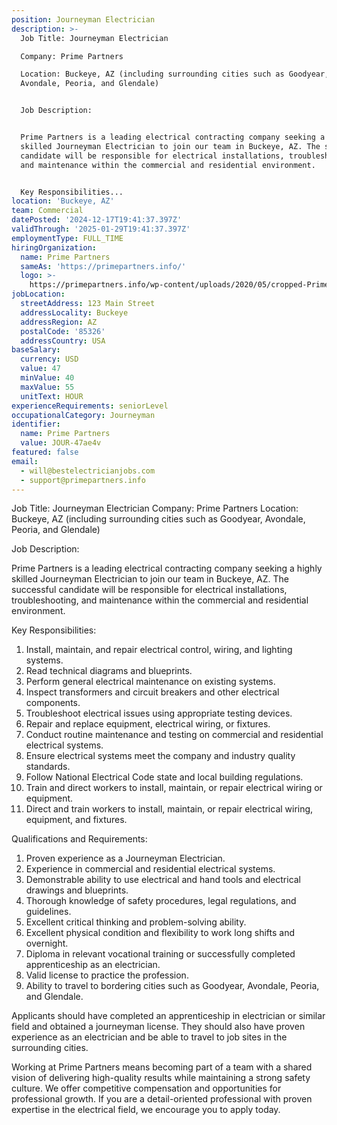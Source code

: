 ```yaml
---
position: Journeyman Electrician
description: >-
  Job Title: Journeyman Electrician

  Company: Prime Partners

  Location: Buckeye, AZ (including surrounding cities such as Goodyear,
  Avondale, Peoria, and Glendale)


  Job Description:


  Prime Partners is a leading electrical contracting company seeking a highly
  skilled Journeyman Electrician to join our team in Buckeye, AZ. The successful
  candidate will be responsible for electrical installations, troubleshooting,
  and maintenance within the commercial and residential environment. 


  Key Responsibilities...
location: 'Buckeye, AZ'
team: Commercial
datePosted: '2024-12-17T19:41:37.397Z'
validThrough: '2025-01-29T19:41:37.397Z'
employmentType: FULL_TIME
hiringOrganization:
  name: Prime Partners
  sameAs: 'https://primepartners.info/'
  logo: >-
    https://primepartners.info/wp-content/uploads/2020/05/cropped-Prime-Partners-Logo-NO-BG-1-1.png
jobLocation:
  streetAddress: 123 Main Street
  addressLocality: Buckeye
  addressRegion: AZ
  postalCode: '85326'
  addressCountry: USA
baseSalary:
  currency: USD
  value: 47
  minValue: 40
  maxValue: 55
  unitText: HOUR
experienceRequirements: seniorLevel
occupationalCategory: Journeyman
identifier:
  name: Prime Partners
  value: JOUR-47ae4v
featured: false
email:
  - will@bestelectricianjobs.com
  - support@primepartners.info
---
```




Job Title: Journeyman Electrician
Company: Prime Partners
Location: Buckeye, AZ (including surrounding cities such as Goodyear, Avondale, Peoria, and Glendale)

Job Description:

Prime Partners is a leading electrical contracting company seeking a highly skilled Journeyman Electrician to join our team in Buckeye, AZ. The successful candidate will be responsible for electrical installations, troubleshooting, and maintenance within the commercial and residential environment. 

Key Responsibilities:

1. Install, maintain, and repair electrical control, wiring, and lighting systems.
2. Read technical diagrams and blueprints.
3. Perform general electrical maintenance on existing systems.
4. Inspect transformers and circuit breakers and other electrical components.
5. Troubleshoot electrical issues using appropriate testing devices.
6. Repair and replace equipment, electrical wiring, or fixtures.
7. Conduct routine maintenance and testing on commercial and residential electrical systems.
8. Ensure electrical systems meet the company and industry quality standards.
9. Follow National Electrical Code state and local building regulations.
10. Train and direct workers to install, maintain, or repair electrical wiring or equipment.
11. Direct and train workers to install, maintain, or repair electrical wiring, equipment, and fixtures.

Qualifications and Requirements:

1. Proven experience as a Journeyman Electrician.
2. Experience in commercial and residential electrical systems.
3. Demonstrable ability to use electrical and hand tools and electrical drawings and blueprints.
4. Thorough knowledge of safety procedures, legal regulations, and guidelines.
5. Excellent critical thinking and problem-solving ability.
6. Excellent physical condition and flexibility to work long shifts and overnight.
7. Diploma in relevant vocational training or successfully completed apprenticeship as an electrician.
8. Valid license to practice the profession.
9. Ability to travel to bordering cities such as Goodyear, Avondale, Peoria, and Glendale.

Applicants should have completed an apprenticeship in electrician or similar field and obtained a journeyman license. They should also have proven experience as an electrician and be able to travel to job sites in the surrounding cities. 

Working at Prime Partners means becoming part of a team with a shared vision of delivering high-quality results while maintaining a strong safety culture. We offer competitive compensation and opportunities for professional growth. If you are a detail-oriented professional with proven expertise in the electrical field, we encourage you to apply today.
